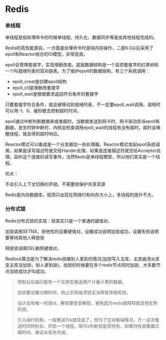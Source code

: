 # Redis

### 单线程

单线程是指处理命令的时候单线程，持久化、数据同步等是由其他线程完成的。

Redis的高性能源自，一方面是处理命令时是纯内存操作，二是6.0以后采用了epoll和Reactor结合的IO模型，非常高效。



epoll会管理套接字，实现增删改查。底层数据结构是一个监控套接字的红黑树和一个叫就绪列表的双向链表。为了维护epoll的数据结构，有三个系统调用：

* epoll_creat是创建epoll结构
* epoll_ctl是增删改套接字
* epoll_wait是根据要求返回符合条件的套接字

只要套接字符合条件，就会被移动到就绪列表，不一定要epoll_wait调用。调用时可以用-1、0、毫秒数去控制超时时间。

epoll通过中断判断数据来或者超时。当数据发送到网卡时，网卡驱动告诉epoll有数据，发生时钟中断时，内核会检查调用epoll_wait的线程有没有超时，超时会唤醒线程，就会得到超时响应。



Reactor模式可以看成是一个分发器加一些处理器。Reactor模式发起epoll系统调用，如果是读写描述符就交给Hander处理，如果是连接描述符就交给Acceptor处理，监听这个连接的读写事件。当然Redis是单线程模型，所以他们其实是一个线程。



优点：

不会引入上下文切换的开销，不需要锁保护共享资源

Redis是内存数据库，瓶颈只出现在网络IO和内存大小上，多线程的提升不大。



### 分布式锁

Redis分布式锁的实现：锁其实只是一个普通的键值对，

加锁调用SETNX，排他性的设置键值对，设置成功说明加锁成功，设置失败说明要等待其他人释放锁

释放锁调用DEL删除键值对。



Redlock算法是为了解决redis锁被别人拿到的情况(加锁写入主库，主库崩溃从库变主库没加锁，别人拿到锁)。加锁的时候要在多个redis节点同时加锁，大多数节点加锁成功才叫成功。



> 控制台后端只能有一个实例去推送用户计量计费的数据。
>
> 加锁要设置过期时间，防止实例崩溃锁无法释放导致死锁。
>
> 设计全局唯一的锁id，解锁要安全解锁，避免因为redis故障释放其他实例的锁。
>
> 引入续约机制，一般推送10s就完成了，但为了应对极端情况，万一这次推送时间特别长，开启一个线程，隔10s判断锁是否持有，如果持有就重置过期时间，保证长任务完成。

